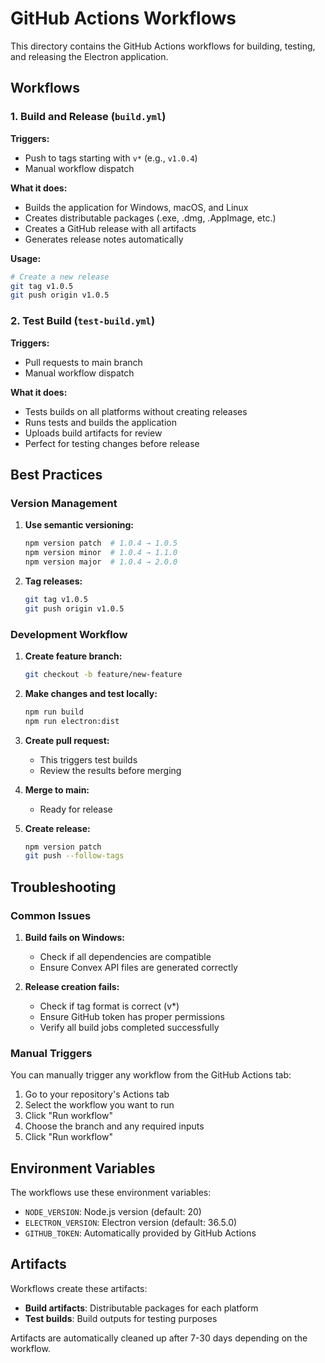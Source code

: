 # GitHub Actions Workflows

This directory contains the GitHub Actions workflows for building, testing, and releasing the Electron application.

## Workflows

### 1. Build and Release (`build.yml`)

**Triggers:**
- Push to tags starting with `v*` (e.g., `v1.0.4`)
- Manual workflow dispatch

**What it does:**
- Builds the application for Windows, macOS, and Linux
- Creates distributable packages (.exe, .dmg, .AppImage, etc.)
- Creates a GitHub release with all artifacts
- Generates release notes automatically

**Usage:**
```bash
# Create a new release
git tag v1.0.5
git push origin v1.0.5
```

### 2. Test Build (`test-build.yml`)

**Triggers:**
- Pull requests to main branch
- Manual workflow dispatch

**What it does:**
- Tests builds on all platforms without creating releases
- Runs tests and builds the application
- Uploads build artifacts for review
- Perfect for testing changes before release

## Best Practices

### Version Management

1. **Use semantic versioning:**
   ```bash
   npm version patch  # 1.0.4 → 1.0.5
   npm version minor  # 1.0.4 → 1.1.0
   npm version major  # 1.0.4 → 2.0.0
   ```

2. **Tag releases:**
   ```bash
   git tag v1.0.5
   git push origin v1.0.5
   ```

### Development Workflow

1. **Create feature branch:**
   ```bash
   git checkout -b feature/new-feature
   ```

2. **Make changes and test locally:**
   ```bash
   npm run build
   npm run electron:dist
   ```

3. **Create pull request:**
   - This triggers test builds
   - Review the results before merging

4. **Merge to main:**
   - Ready for release

5. **Create release:**
   ```bash
   npm version patch
   git push --follow-tags
   ```

## Troubleshooting

### Common Issues

1. **Build fails on Windows:**
   - Check if all dependencies are compatible
   - Ensure Convex API files are generated correctly

2. **Release creation fails:**
   - Check if tag format is correct (v*)
   - Ensure GitHub token has proper permissions
   - Verify all build jobs completed successfully

### Manual Triggers

You can manually trigger any workflow from the GitHub Actions tab:

1. Go to your repository's Actions tab
2. Select the workflow you want to run
3. Click "Run workflow"
4. Choose the branch and any required inputs
5. Click "Run workflow"

## Environment Variables

The workflows use these environment variables:

- `NODE_VERSION`: Node.js version (default: 20)
- `ELECTRON_VERSION`: Electron version (default: 36.5.0)
- `GITHUB_TOKEN`: Automatically provided by GitHub Actions

## Artifacts

Workflows create these artifacts:

- **Build artifacts**: Distributable packages for each platform
- **Test builds**: Build outputs for testing purposes

Artifacts are automatically cleaned up after 7-30 days depending on the workflow. 